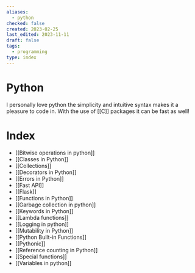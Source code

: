 ```yaml
---
aliases:
  - python
checked: false
created: 2023-02-25
last_edited: 2023-11-11
draft: false
tags:
  - programming
type: index
---
```

# Python
I personally love python the simplicity and intuitive syntax makes it a pleasure to code in. With the use of [[C]] packages it can be fast as well!

# Index

- [[Bitwise operations in python]]
- [[Classes in Python]]
- [[Collections]]
- [[Decorators in Python]]
- [[Errors in Python]]
- [[Fast API]]
- [[Flask]]
- [[Functions in Python]]
- [[Garbage collection in python]]
- [[Keywords in Python]]
- [[Lambda functions]]
- [[Logging in python]]
- [[Mutability in Python]]
- [[Python Built-in Functions]]
- [[Pythonic]]
- [[Reference counting in Python]]
- [[Special functions]]
- [[Variables in python]]
